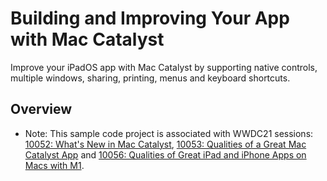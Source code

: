 # Building and Improving Your App with Mac Catalyst

Improve your iPadOS app with Mac Catalyst by supporting native controls, multiple windows, sharing, printing, menus and keyboard shortcuts.

## Overview

- Note: This sample code project is associated with WWDC21 sessions: [10052: What's New in Mac Catalyst](https://developer.apple.com/wwdc21/10052/), [10053: Qualities of a Great Mac Catalyst App](https://developer.apple.com/wwdc21/10053/) and [10056: Qualities of Great iPad and iPhone Apps on Macs with M1](https://developer.apple.com/wwdc21/10056/).
